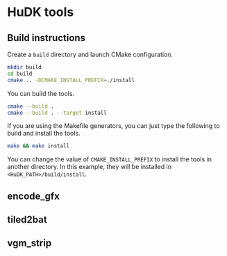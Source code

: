# HuDK tools

## Build instructions

Create a `build` directory and launch CMake configuration.
```bash
mkdir build
cd build
cmake .. -DCMAKE_INSTALL_PREFIX=./install
```

You can build the tools.
```bash
cmake --build .
cmake --build . --target install
```

If you are using the Makefile generators, you can just type the following to build and install the tools.
```bash
make && make install
```

You can change the value of `CMAKE_INSTALL_PREFIX` to install the tools in another directory.
In this example, they will be installed in `<HuDK_PATH>/build/install`.


## encode_gfx

## tiled2bat

## vgm_strip